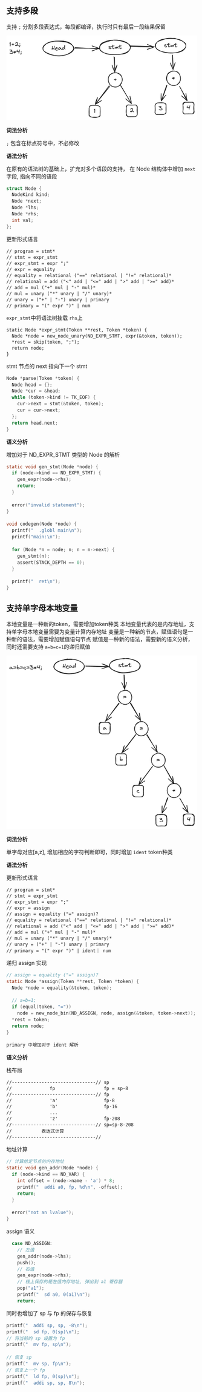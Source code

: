 ## 支持多段

支持 `;` 分割多段表达式，每段都编译，执行时只有最后一段结果保留

![stmt](./images/stmt.png)

**词法分析**

`;` 包含在标点符号中，不必修改

**语法分析**

在原有的语法树的基础上，扩充对多个语段的支持， 在 Node 结构体中增加 `next` 字段, 指向不同的语段

```c
struct Node {
  NodeKind kind;
  Node *next;
  Node *lhs;
  Node *rhs;
  int val;
};
```

更新形式语言

```
// program = stmt*
// stmt = expr_stmt
// expr_stmt = expr ";"
// expr = equality
// equality = relational ("==" relational | "!=" relational)*
// relational = add ("<" add | "<=" add | ">" add | ">=" add)*
// add = mul ("+" mul | "-" mul)*
// mul = unary ("*" unary | "/" unary)*
// unary = ("+" | "-") unary | primary
// primary = "(" expr ")" | num
```

`expr_stmt`中将语法树挂载 `rhs`上

```
static Node *expr_stmt(Token **rest, Token *token) {
  Node *node = new_node_unary(ND_EXPR_STMT, expr(&token, token));
  *rest = skip(token, ";");
  return node;
}
```

stmt 节点的 next 指向下一个 stmt

```c
Node *parse(Token *token) {
  Node head = {};
  Node *cur = &head;
  while (token->kind != TK_EOF) {
    cur->next = stmt(&token, token);
    cur = cur->next;
  };
  return head.next;
}
```

**语义分析**

增加对于 ND_EXPR_STMT 类型的 Node 的解析

```c
static void gen_stmt(Node *node) {
  if (node->kind == ND_EXPR_STMT) {
    gen_expr(node->rhs);
    return;
  }

  error("invalid statement");
}

void codegen(Node *node) {
  printf("  .globl main\n");
  printf("main:\n");

  for (Node *n = node; n; n = n->next) {
    gen_stmt(n);
    assert(STACK_DEPTH == 0);
  }

  printf("  ret\n");
}

```

## 支持单字母本地变量

本地变量是一种新的token，需要增加token种类
本地变量代表的是内存地址，支持单字母本地变量需要为变量计算内存地址
变量是一种新的节点，赋值语句是一种新的语法，需要增加赋值语句节点
赋值是一种新的语法，需要新的语义分析，同时还需要支持 `a=b=c=1`的递归赋值


![Alt text](./images/assign.png)

**词法分析**

单字母对应[a,z], 增加相应的字符判断即可，同时增加 `ident` token种类

**语法分析**

更新形式语言

```
// program = stmt*
// stmt = expr_stmt
// expr_stmt = expr ";"
// expr = assign
// assign = equality ("=" assign)?
// equality = relational ("==" relational | "!=" relational)*
// relational = add ("<" add | "<=" add | ">" add | ">=" add)*
// add = mul ("+" mul | "-" mul)*
// mul = unary ("*" unary | "/" unary)*
// unary = ("+" | "-") unary | primary
// primary = "(" expr ")" | ident｜ num
```

递归 assign 实现

```c
// assign = equality ("=" assign)?
static Node *assign(Token **rest, Token *token) {
  Node *node = equality(&token, token);

  // a=b=1;
  if (equal(token, "="))
    node = new_node_bin(ND_ASSIGN, node, assign(&token, token->next));
  *rest = token;
  return node;
}

primary 中增加对于 ident 解析
```

**语义分析**


栈布局
```
//-------------------------------// sp
//              fp                  fp = sp-8
//-------------------------------// fp
//              'a'                 fp-8
//              'b'                 fp-16
//              ...
//              'z'                 fp-208
//-------------------------------// sp=sp-8-208
//           表达式计算
//-------------------------------//
```
地址计算
```c
// 计算给定节点的内存地址
static void gen_addr(Node *node) {
  if (node->kind == ND_VAR) {
    int offset = (node->name - 'a') * 8;
    printf("  addi a0, fp, %d\n", -offset);
    return;
  }

  error("not an lvalue");
}
```

assign 语义

```c
  case ND_ASSIGN:
    // 左值
    gen_addr(node->lhs);
    push();
    // 右值
    gen_expr(node->rhs);
    // 栈上保存的是左值内存地址, 弹出到 a1 寄存器
    pop("a1");
    printf("  sd a0, 0(a1)\n");
    return;
```
同时也增加了 sp 与 fp 的保存与恢复

```c
printf("  addi sp, sp, -8\n");
printf("  sd fp, 0(sp)\n");
// 将当前的 sp 设置为 fp
printf("  mv fp, sp\n");

// 恢复 sp
printf("  mv sp, fp\n");
// 恢复上一个 fp
printf("  ld fp, 0(sp)\n");
printf("  addi sp, sp, 8\n");
```

